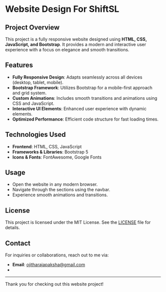 # Website Design For ShiftSL

## Project Overview
This project is a fully responsive website designed using **HTML, CSS, JavaScript, and Bootstrap**. It provides a modern and interactive user experience with a focus on elegance and smooth transitions.

## Features
- **Fully Responsive Design**: Adapts seamlessly across all devices (desktop, tablet, mobile).
- **Bootstrap Framework**: Utilizes Bootstrap for a mobile-first approach and grid system.
- **Custom Animations**: Includes smooth transitions and animations using CSS and JavaScript.
- **Interactive UI Elements**: Enhanced user experience with dynamic elements.
- **Optimized Performance**: Efficient code structure for fast loading times.

## Technologies Used
- **Frontend**: HTML, CSS, JavaScript
- **Frameworks & Libraries**: Bootstrap 5
- **Icons & Fonts**: FontAwesome, Google Fonts

## Usage
- Open the website in any modern browser.
- Navigate through the sections using the navbar.
- Experience smooth animations and transitions.

## License
This project is licensed under the MIT License. See the [LICENSE](LICENSE) file for details.

## Contact
For inquiries or collaborations, reach out to me via:
- **Email**: ojitharajapaksha@gmail.com
- 
---
Thank you for checking out this website project!


